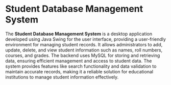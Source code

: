 # Student Database Management System
 The **Student Database Management System** is a desktop application developed using Java Swing for the user interface, providing a user-friendly environment for managing student records. It allows administrators to add, update, delete, and view student information such as names, roll numbers, courses, and grades. The backend uses MySQL for storing and retrieving data, ensuring efficient management and access to student data. The system provides features like search functionality and data validation to maintain accurate records, making it a reliable solution for educational institutions to manage student information effectively.
